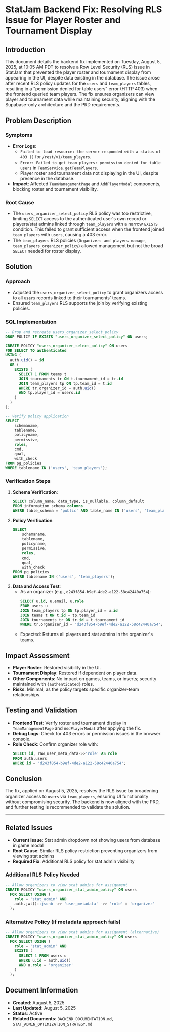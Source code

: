 # StatJam Backend Fix: Resolving RLS Issue for Player Roster and Tournament Display

## Introduction

This document details the backend fix implemented on Tuesday, August 5, 2025, at 10:05 AM PDT to resolve a Row Level Security (RLS) issue in StatJam that prevented the player roster and tournament display from appearing in the UI, despite data existing in the database. The issue arose after recent RLS policy updates for the `users` and `team_players` tables, resulting in a "permission denied for table users" error (HTTP 403) when the frontend queried team players. The fix ensures organizers can view player and tournament data while maintaining security, aligning with the Supabase-only architecture and the PRD requirements.

## Problem Description

### Symptoms
- **Error Logs**:
  - `Failed to load resource: the server responded with a status of 403 ()` for `/rest/v1/team_players`.
  - `Error: Failed to get team players: permission denied for table users` in `TeamService.getTeamPlayers`.
  - Player roster and tournament data not displaying in the UI, despite presence in the database.
- **Impact**: Affected `TeamManagementPage` and `AddPlayerModal` components, blocking roster and tournament visibility.

### Root Cause
- The `users_organizer_select_policy` RLS policy was too restrictive, limiting `SELECT` access to the authenticated user's own record or players/stat admins linked through `team_players` with a narrow `EXISTS` condition. This failed to grant sufficient access when the frontend joined `team_players` with `users`, causing a 403 error.
- The `team_players` RLS policies (`Organizers and players manage`, `team_players_organizer_policy`) allowed management but not the broad `SELECT` needed for roster display.

## Solution

### Approach
- Adjusted the `users_organizer_select_policy` to grant organizers access to all `users` records linked to their tournaments' teams.
- Ensured `team_players` RLS supports the join by verifying existing policies.

### SQL Implementation
```sql
-- Drop and recreate users_organizer_select_policy
DROP POLICY IF EXISTS "users_organizer_select_policy" ON users;

CREATE POLICY "users_organizer_select_policy" ON users
FOR SELECT TO authenticated
USING (
  auth.uid() = id 
  OR (
    EXISTS (
      SELECT 1 FROM teams t 
      JOIN tournaments tr ON t.tournament_id = tr.id 
      JOIN team_players tp ON tp.team_id = t.id 
      WHERE tr.organizer_id = auth.uid() 
      AND tp.player_id = users.id
    )
  )
);

-- Verify policy application
SELECT 
    schemaname,
    tablename,
    policyname,
    permissive,
    roles,
    cmd,
    qual,
    with_check
FROM pg_policies 
WHERE tablename IN ('users', 'team_players');
```

### Verification Steps
1. **Schema Verification**:
   ```sql
   SELECT column_name, data_type, is_nullable, column_default 
   FROM information_schema.columns 
   WHERE table_schema = 'public' AND table_name IN ('users', 'team_players');
   ```
2. **Policy Verification**:
   ```sql
   SELECT 
       schemaname,
       tablename,
       policyname,
       permissive,
       roles,
       cmd,
       qual,
       with_check
   FROM pg_policies 
   WHERE tablename IN ('users', 'team_players');
   ```
3. **Data and Access Test**:
   - As an organizer (e.g., `d243f854-b9ef-4de2-a122-58c42440a754`):
     ```sql
     SELECT u.id, u.email, u.role 
     FROM users u 
     JOIN team_players tp ON tp.player_id = u.id 
     JOIN teams t ON t.id = tp.team_id 
     JOIN tournaments tr ON tr.id = t.tournament_id 
     WHERE tr.organizer_id = 'd243f854-b9ef-4de2-a122-58c42440a754';
     ```
   - Expected: Returns all players and stat admins in the organizer's teams.

## Impact Assessment
- **Player Roster**: Restored visibility in the UI.
- **Tournament Display**: Restored if dependent on player data.
- **Other Components**: No impact on games, teams, or inserts; security maintained with `{authenticated}` roles.
- **Risks**: Minimal, as the policy targets specific organizer-team relationships.

## Testing and Validation
- **Frontend Test**: Verify roster and tournament display in `TeamManagementPage` and `AddPlayerModal` after applying the fix.
- **Debug Logs**: Check for 403 errors or permission issues in the browser console.
- **Role Check**: Confirm organizer role with:
  ```sql
  SELECT id, raw_user_meta_data->>'role' AS role 
  FROM auth.users 
  WHERE id = 'd243f854-b9ef-4de2-a122-58c42440a754';
  ```

## Conclusion
The fix, applied on August 5, 2025, resolves the RLS issue by broadening organizer access to `users` via `team_players`, ensuring UI functionality without compromising security. The backend is now aligned with the PRD, and further testing is recommended to validate the solution.

---

## Related Issues
- **Current Issue**: Stat admin dropdown not showing users from database in game modal
- **Root Cause**: Similar RLS policy restriction preventing organizers from viewing stat admins
- **Required Fix**: Additional RLS policy for stat admin visibility

### Additional RLS Policy Needed
```sql
-- Allow organizers to view stat admins for assignment
CREATE POLICY "users_organizer_stat_admin_policy" ON users
  FOR SELECT USING (
    role = 'stat_admin' AND 
    auth.jwt()::jsonb ->> 'user_metadata' ->> 'role' = 'organizer'
  );
```

### Alternative Policy (if metadata approach fails)
```sql
-- Allow organizers to view stat admins for assignment (alternative)
CREATE POLICY "users_organizer_stat_admin_policy" ON users
  FOR SELECT USING (
    role = 'stat_admin' AND 
    EXISTS (
      SELECT 1 FROM users u 
      WHERE u.id = auth.uid() 
      AND u.role = 'organizer'
    )
  );
```

## Document Information
- **Created**: August 5, 2025
- **Last Updated**: August 5, 2025
- **Status**: Active
- **Related Documents**: `BACKEND_DOCUMENTATION.md`, `STAT_ADMIN_OPTIMIZATION_STRATEGY.md` 